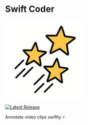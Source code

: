# Swift Coder


![alt text][logo]

[logo]: https://github.com/selmling/Swift-Coder/blob/main/Swift%20Coder/Assets.xcassets/AppIcon.appiconset/icon_128x128%402x.png

[![Latest Release](https://img.shields.io/github/v/release/selmling/Swift-Coder)](https://github.com/selmling/Swift-Coder/releases/latest)

Annotate video clips swiftly ⚡️
